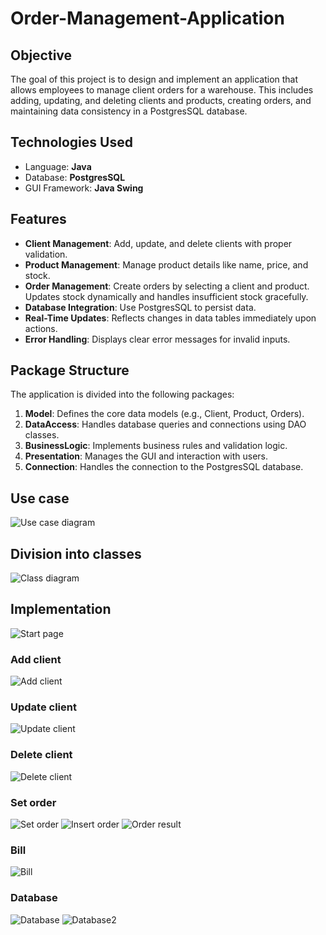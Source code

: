 # Order-Management-Application

## Objective
The goal of this project is to design and implement an application that allows employees to manage client orders for a warehouse. This includes adding, updating, and deleting clients and products, creating orders, and maintaining data consistency in a PostgresSQL database.

## Technologies Used
 - Language: **Java**
 - Database: **PostgresSQL**
 - GUI Framework: **Java Swing**
## Features
 - **Client Management**: Add, update, and delete clients with proper validation.
 - **Product Management**: Manage product details like name, price, and stock.
 - **Order Management**: Create orders by selecting a client and product. Updates stock dynamically and handles insufficient stock gracefully.
 - **Database Integration**: Use PostgresSQL to persist data.
 - **Real-Time Updates**: Reflects changes in data tables immediately upon actions.
 - **Error Handling**: Displays clear error messages for invalid inputs.

## Package Structure
The application is divided into the following packages:
 1. **Model**: Defines the core data models (e.g., Client, Product, Orders).
 2. **DataAccess**: Handles database queries and connections using DAO classes.
 3. **BusinessLogic**: Implements business rules and validation logic.
 4. **Presentation**: Manages the GUI and interaction with users.
 5. **Connection**: Handles the connection to the PostgresSQL database.

## Use case
![Use case diagram](us.png)

## Division into classes
![Class diagram](class.png)

## Implementation
![Start page](start.png)
### Add client
![Add client](add.png)
### Update client
![Update client](update.png)
### Delete client
![Delete client](delete.png)
### Set order
![Set order](order.png)
![Insert order](insert_order.png)
![Order result](order_result.png)
### Bill
![Bill](bill.png)
### Database
![Database](database.png) 
![Database2](database2.png)




